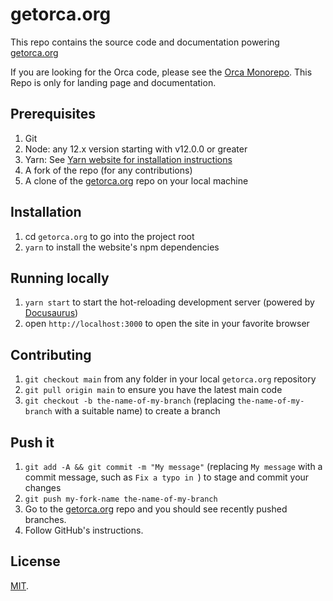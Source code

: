 # getorca.org

This repo contains the source code and documentation powering [getorca.org](https://getorca.org)

If you are looking for the Orca code, please see the [Orca Monorepo](https://github.com/dimimikadze/orca). This Repo is only for landing page and documentation.

## Prerequisites

1. Git
2. Node: any 12.x version starting with v12.0.0 or greater
3. Yarn: See [Yarn website for installation instructions](https://classic.yarnpkg.com/en/docs/install)
4. A fork of the repo (for any contributions)
5. A clone of the [getorca.org](https://github.com/dimimikadze/getorca.org) repo on your local machine

## Installation

1. cd `getorca.org` to go into the project root
2. `yarn` to install the website's npm dependencies

## Running locally

1. `yarn start` to start the hot-reloading development server (powered by [Docusaurus](https://docusaurus.io))
2. open `http://localhost:3000` to open the site in your favorite browser

## Contributing

1. `git checkout main` from any folder in your local `getorca.org` repository
2. `git pull origin main` to ensure you have the latest main code
3. `git checkout -b the-name-of-my-branch` (replacing `the-name-of-my-branch` with a suitable name) to create a branch

## Push it

1. `git add -A && git commit -m "My message"` (replacing `My message` with a commit message, such as `Fix a typo in `) to stage and commit your changes
2. `git push my-fork-name the-name-of-my-branch`
3. Go to the [getorca.org](https://github.com/dimimikadze/getorca.org) repo and you should see recently pushed branches.
4. Follow GitHub's instructions.

## License

[MIT](./LICENSE).

